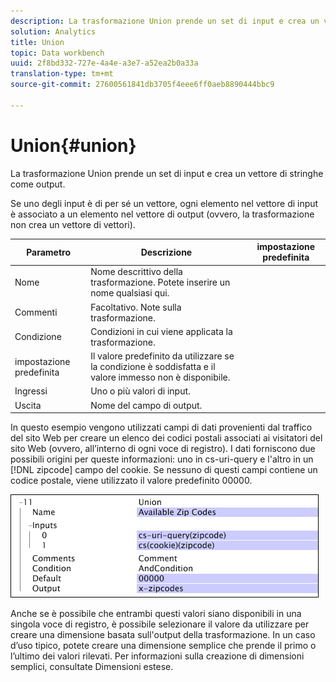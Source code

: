 ```yaml
---
description: La trasformazione Union prende un set di input e crea un vettore di stringhe come output.
solution: Analytics
title: Union
topic: Data workbench
uuid: 2f8bd332-727e-4a4e-a3e7-a52ea2b0a33a
translation-type: tm+mt
source-git-commit: 27600561841db3705f4eee6ff0aeb8890444bbc9

---
```



# Union{#union}

La trasformazione Union prende un set di input e crea un vettore di stringhe come output.

Se uno degli input è di per sé un vettore, ogni elemento nel vettore di input è associato a un elemento nel vettore di output (ovvero, la trasformazione non crea un vettore di vettori).

| Parametro | Descrizione | impostazione predefinita |
|---|---|---|
| Nome | Nome descrittivo della trasformazione. Potete inserire un nome qualsiasi qui. |  |
| Commenti | Facoltativo. Note sulla trasformazione. |  |
| Condizione | Condizioni in cui viene applicata la trasformazione. |  |
| impostazione predefinita | Il valore predefinito da utilizzare se la condizione è soddisfatta e il valore immesso non è disponibile. |  |
| Ingressi | Uno o più valori di input. |  |
| Uscita | Nome del campo di output. |  |

In questo esempio vengono utilizzati campi di dati provenienti dal traffico del sito Web per creare un elenco dei codici postali associati ai visitatori del sito Web (ovvero, all’interno di ogni voce di registro). I dati forniscono due possibili origini per queste informazioni: uno in cs-uri-query e l&#39;altro in un [!DNL zipcode] campo del cookie. Se nessuno di questi campi contiene un codice postale, viene utilizzato il valore predefinito 00000.

![](assets/cfg_TransformationType_Union.png)

Anche se è possibile che entrambi questi valori siano disponibili in una singola voce di registro, è possibile selezionare il valore da utilizzare per creare una dimensione basata sull&#39;output della trasformazione. In un caso d’uso tipico, potete creare una dimensione semplice che prende il primo o l’ultimo dei valori rilevati. Per informazioni sulla creazione di dimensioni semplici, consultate Dimensioni [](../../../../../home/c-dataset-const-proc/c-ex-dim/c-abt-ex-dim.md)estese.
